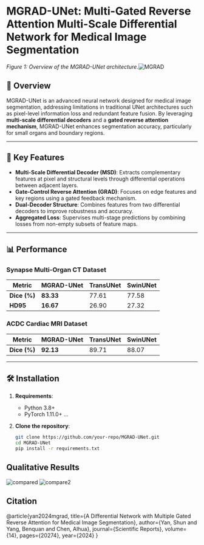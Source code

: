 # MGRAD-UNet: Multi-Gated Reverse Attention Multi-Scale Differential Network for Medical Image Segmentation

*Figure 1: Overview of the MGRAD-UNet architecture.*![MGRAD](https://github.com/user-attachments/assets/b86f175b-9c58-4b19-a587-5ced946482b9)


## 📌 Overview
MGRAD-UNet is an advanced neural network designed for medical image segmentation, addressing limitations in traditional UNet architectures such as pixel-level information loss and redundant feature fusion. By leveraging **multi-scale differential decoders** and a **gated reverse attention mechanism**, MGRAD-UNet enhances segmentation accuracy, particularly for small organs and boundary regions.

---

## 🚀 Key Features
- **Multi-Scale Differential Decoder (MSD)**: Extracts complementary features at pixel and structural levels through differential operations between adjacent layers.
- **Gate-Control Reverse Attention (GRAD)**: Focuses on edge features and key regions using a gated feedback mechanism.
- **Dual-Decoder Structure**: Combines features from two differential decoders to improve robustness and accuracy.
- **Aggregated Loss**: Supervises multi-stage predictions by combining losses from non-empty subsets of feature maps.

---

## 📊 Performance
### Synapse Multi-Organ CT Dataset
| Metric       | MGRAD-UNet | TransUNet | SwinUNet |
|--------------|------------|-----------|----------|
| **Dice (%)** | **83.33**  | 77.61     | 77.58    |
| **HD95**     | **16.67**  | 26.90     | 27.32    |

### ACDC Cardiac MRI Dataset
| Metric       | MGRAD-UNet | TransUNet | SwinUNet |
|--------------|------------|-----------|----------|
| **Dice (%)** | **92.13**  | 89.71     | 88.07    |

---

## 🛠️ Installation
1. **Requirements**:
   - Python 3.8+
   - PyTorch 1.11.0+
     ...

2. **Clone the repository**:
   ```bash
   git clone https://github.com/your-repo/MGRAD-UNet.git
   cd MGRAD-UNet
   pip install -r requirements.txt
   
## Qualitative Results
![compared](https://github.com/user-attachments/assets/cd550cf2-13ee-4c84-993f-64f3b4fa0d04)
![compare2](https://github.com/user-attachments/assets/f8e6ee28-0964-4e16-96f5-a2ab2f3e15de)

## Citation
@article{yan2024mgrad,
  title={A Differential Network with Multiple Gated Reverse Attention for Medical Image Segmentation},
  author={Yan, Shun and Yang, Benquan and Chen, Alhua},
  journal={Scientific Reports},
  volume={14},
  pages={20274},
  year={2024}
}

